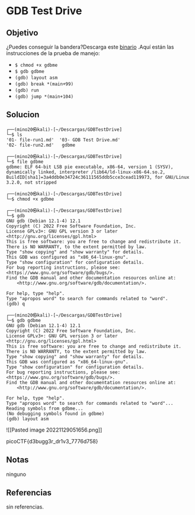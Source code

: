 # GDB Test Drive
## Objetivo
¿Puedes conseguir la bandera?Descarga este [binario](https://artifacts.picoctf.net/c/117/gdbme) .Aquí están las instrucciones de la prueba de manejo:

-   `$ chmod +x gdbme`
-   `$ gdb gdbme`
-   `(gdb) layout asm`
-   `(gdb) break *(main+99)`
-   `(gdb) run`
-   `(gdb) jump *(main+104)`

## Solucion

```shell
┌──(mino20㉿kali)-[~/Descargas/GDBTestDrive]
└─$ ls
'01- file-run1.md'  '03- GDB Test Drive.md'  
'02- file-run2.md'   gdbme

┌──(mino20㉿kali)-[~/Descargas/GDBTestDrive]
└─$ file gdbme           
gdbme: ELF 64-bit LSB pie executable, x86-64, version 1 (SYSV), dynamically linked, interpreter /lib64/ld-linux-x86-64.so.2, BuildID[sha1]=3a4ddb0e34724c36111565ddb5cce3cead119973, for GNU/Linux 3.2.0, not stripped
                                                                                                       
┌──(mino20㉿kali)-[~/Descargas/GDBTestDrive]
└─$ chmod +x gdbme
                                                                                                       
┌──(mino20㉿kali)-[~/Descargas/GDBTestDrive]
└─$ gdb                          
GNU gdb (Debian 12.1-4) 12.1
Copyright (C) 2022 Free Software Foundation, Inc.
License GPLv3+: GNU GPL version 3 or later <http://gnu.org/licenses/gpl.html>
This is free software: you are free to change and redistribute it.
There is NO WARRANTY, to the extent permitted by law.
Type "show copying" and "show warranty" for details.
This GDB was configured as "x86_64-linux-gnu".
Type "show configuration" for configuration details.
For bug reporting instructions, please see:
<https://www.gnu.org/software/gdb/bugs/>.
Find the GDB manual and other documentation resources online at:
    <http://www.gnu.org/software/gdb/documentation/>.

For help, type "help".
Type "apropos word" to search for commands related to "word".
(gdb) q

┌──(mino20㉿kali)-[~/Descargas/GDBTestDrive]
└─$ gdb gdbme
GNU gdb (Debian 12.1-4) 12.1
Copyright (C) 2022 Free Software Foundation, Inc.
License GPLv3+: GNU GPL version 3 or later <http://gnu.org/licenses/gpl.html>
This is free software: you are free to change and redistribute it.
There is NO WARRANTY, to the extent permitted by law.
Type "show copying" and "show warranty" for details.
This GDB was configured as "x86_64-linux-gnu".
Type "show configuration" for configuration details.
For bug reporting instructions, please see:
<https://www.gnu.org/software/gdb/bugs/>.
Find the GDB manual and other documentation resources online at:
    <http://www.gnu.org/software/gdb/documentation/>.

For help, type "help".
Type "apropos word" to search for commands related to "word"...
Reading symbols from gdbme...
(No debugging symbols found in gdbme)
(gdb) layout asm

```

![[Pasted image 20221129051656.png]]

picoCTF{d3bugg3r_dr1v3_7776d758}

## Notas
ninguno

## Referencias
sin referencias.